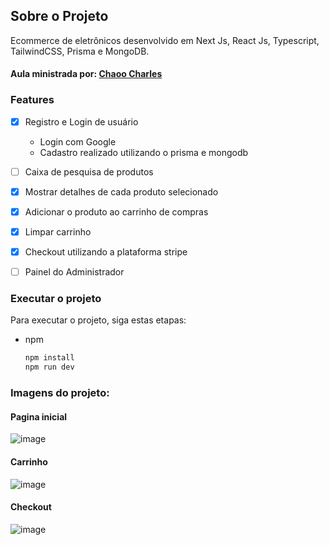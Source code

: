 



<!-- ABOUT THE PROJECT -->
## Sobre o Projeto
Ecommerce de eletrônicos desenvolvido em Next Js, React Js, Typescript, TailwindCSS, Prisma e MongoDB.
#### Aula ministrada por: [Chaoo Charles](https://www.youtube.com/@ChaooCharles)


### Features
- [x] Registro e Login de usuário
    - Login com Google
    - Cadastro realizado utilizando o prisma e mongodb
 - [ ] Caixa de pesquisa de produtos 
 - [x] Mostrar detalhes de cada produto selecionado
 - [x] Adicionar o produto ao carrinho de compras
 - [x] Limpar carrinho
 - [x] Checkout utilizando a plataforma stripe
-  [ ] Painel do Administrador 







### Executar o projeto

Para executar o projeto, siga estas etapas:
* npm
  ```sh
  npm install
  npm run dev
  ```

### Imagens do projeto:
#### Pagina inicial
![image](https://github.com/ca-madureira/ecommerce-next/assets/121184472/e89c114f-c228-4137-9397-0df6d8b8d99b)
#### Carrinho
![image](https://github.com/ca-madureira/ecommerce-next/assets/121184472/966c4922-4230-457f-b527-e9c6375d0cfa)
#### Checkout
![image](https://github.com/ca-madureira/ecommerce-next/assets/121184472/534ca232-f634-49d7-8bf7-16db43a86d8e)












<!-- MARKDOWN LINKS & IMAGES -->
<!-- https://www.markdownguide.org/basic-syntax/#reference-style-links -->
[contributors-shield]: https://img.shields.io/github/contributors/othneildrew/Best-README-Template.svg?style=for-the-badge
[contributors-url]: https://github.com/othneildrew/Best-README-Template/graphs/contributors
[forks-shield]: https://img.shields.io/github/forks/othneildrew/Best-README-Template.svg?style=for-the-badge
[forks-url]: https://github.com/othneildrew/Best-README-Template/network/members
[stars-shield]: https://img.shields.io/github/stars/othneildrew/Best-README-Template.svg?style=for-the-badge
[stars-url]: https://github.com/othneildrew/Best-README-Template/stargazers
[issues-shield]: https://img.shields.io/github/issues/othneildrew/Best-README-Template.svg?style=for-the-badge
[issues-url]: https://github.com/othneildrew/Best-README-Template/issues
[license-shield]: https://img.shields.io/github/license/othneildrew/Best-README-Template.svg?style=for-the-badge
[license-url]: https://github.com/othneildrew/Best-README-Template/blob/master/LICENSE.txt
[linkedin-shield]: https://img.shields.io/badge/-LinkedIn-black.svg?style=for-the-badge&logo=linkedin&colorB=555
[linkedin-url]: https://linkedin.com/in/othneildrew
[product-screenshot]: images/screenshot.png
[Next.js]: https://img.shields.io/badge/next.js-000000?style=for-the-badge&logo=nextdotjs&logoColor=white
[Next-url]: https://nextjs.org/
[React.js]: https://img.shields.io/badge/React-20232A?style=for-the-badge&logo=react&logoColor=61DAFB
[React-url]: https://reactjs.org/
[Vue.js]: https://img.shields.io/badge/Vue.js-35495E?style=for-the-badge&logo=vuedotjs&logoColor=4FC08D
[Vue-url]: https://vuejs.org/
[Angular.io]: https://img.shields.io/badge/Angular-DD0031?style=for-the-badge&logo=angular&logoColor=white
[Angular-url]: https://angular.io/
[Svelte.dev]: https://img.shields.io/badge/Svelte-4A4A55?style=for-the-badge&logo=svelte&logoColor=FF3E00
[Svelte-url]: https://svelte.dev/
[Laravel.com]: https://img.shields.io/badge/Laravel-FF2D20?style=for-the-badge&logo=laravel&logoColor=white
[Laravel-url]: https://laravel.com
[Bootstrap.com]: https://img.shields.io/badge/Bootstrap-563D7C?style=for-the-badge&logo=bootstrap&logoColor=white
[Bootstrap-url]: https://getbootstrap.com
[JQuery.com]: https://img.shields.io/badge/jQuery-0769AD?style=for-the-badge&logo=jquery&logoColor=white
[JQuery-url]: https://jquery.com 

